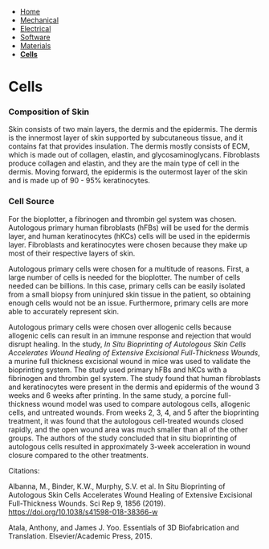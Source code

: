 - [Home](/Biofabrication-Design-Project/index)
- [Mechanical](/Biofabrication-Design-Project/Mechanical)
- [Electrical](/Biofabrication-Design-Project/Electrical)
- [Software](/Biofabrication-Design-Project/Software)
- [Materials](/Biofabrication-Design-Project/Materials)
- **[Cells](/Biofabrication-Design-Project/Cells)**

# Cells

### Composition of Skin
Skin consists of two main layers, the dermis and the epidermis. The dermis is the innermost layer of skin supported by subcutaneous tissue, and it contains fat that provides insulation. The dermis mostly consists of ECM, which is made out of collagen, elastin, and glycosaminoglycans. Fibroblasts produce collagen and elastin, and they are the main type of cell in the dermis. Moving forward, the epidermis is the outermost layer of the skin and is made up of 90 - 95% keratinocytes. 

### Cell Source
For the bioplotter, a fibrinogen and thrombin gel system was chosen. Autologous primary human fibroblasts (hFBs) will be used for the dermis layer, and human keratinocytes (hKCs) cells will be used in the epidermis layer. Fibroblasts and keratinocytes were chosen because they make up most of their respective layers of skin. 

Autologous primary cells were chosen for a multitude of reasons. First, a large number of cells is needed for the bioplotter. The number of cells needed can be billions. In this case, primary cells can be easily isolated from a small biopsy from uninjured skin tissue in the patient, so obtaining enough cells would not be an issue. Furthermore, primary cells are more able to accurately represent skin. 

Autologous primary cells were chosen over allogenic cells because allogenic cells can result in an immune response and rejection that would disrupt healing. In the study, *In Situ Bioprinting of Autologous Skin Cells Accelerates Wound Healing of Extensive Excisional Full-Thickness Wounds*, a murine full thickness excisional wound in mice was used to validate the bioprinting system. The study used primary hFBs and hKCs with a fibrinogen and thrombin gel system. The study found that human fibroblasts and keratinocytes were present in the dermis and epidermis of the wound 3 weeks and 6 weeks after printing. In the same study, a porcine full-thickness wound model was used to compare autologous cells, allogenic cells, and untreated wounds. From weeks 2, 3, 4, and 5 after the bioprinting treatment, it was found that the autologous cell-treated wounds closed rapidly, and the open wound area was much smaller than all of the other groups. The authors of the study concluded that in situ bioprinting of autologous cells resulted in approximately 3-week acceleration in wound closure compared to the other treatments. 

Citations:

Albanna, M., Binder, K.W., Murphy, S.V. et al. In Situ Bioprinting of Autologous Skin Cells Accelerates Wound Healing of Extensive Excisional Full-Thickness Wounds. Sci Rep 9, 1856 (2019). https://doi.org/10.1038/s41598-018-38366-w

Atala, Anthony, and James J. Yoo. Essentials of 3D Biofabrication and Translation. Elsevier/Academic Press, 2015.

